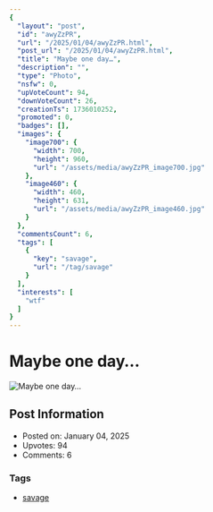 ```yaml
---
{
  "layout": "post",
  "id": "awyZzPR",
  "url": "/2025/01/04/awyZzPR.html",
  "post_url": "/2025/01/04/awyZzPR.html",
  "title": "Maybe one day…",
  "description": "",
  "type": "Photo",
  "nsfw": 0,
  "upVoteCount": 94,
  "downVoteCount": 26,
  "creationTs": 1736010252,
  "promoted": 0,
  "badges": [],
  "images": {
    "image700": {
      "width": 700,
      "height": 960,
      "url": "/assets/media/awyZzPR_image700.jpg"
    },
    "image460": {
      "width": 460,
      "height": 631,
      "url": "/assets/media/awyZzPR_image460.jpg"
    }
  },
  "commentsCount": 6,
  "tags": [
    {
      "key": "savage",
      "url": "/tag/savage"
    }
  ],
  "interests": [
    "wtf"
  ]
}
---
```


# Maybe one day…

![Maybe one day…](/assets/media/awyZzPR_image700.jpg)

## Post Information

- Posted on: January 04, 2025
- Upvotes: 94
- Comments: 6

### Tags

- [savage](/tag/savage)
